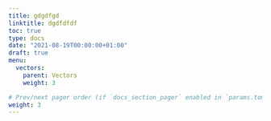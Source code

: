 ```yaml
---
title: gdgdfgd
linktitle: dgdfdfdf
toc: true
type: docs
date: "2021-08-19T00:00:00+01:00"
draft: true
menu:
  vectors:
    parent: Vectors
    weight: 3

# Prev/next pager order (if `docs_section_pager` enabled in `params.toml`)
weight: 3
---
```


